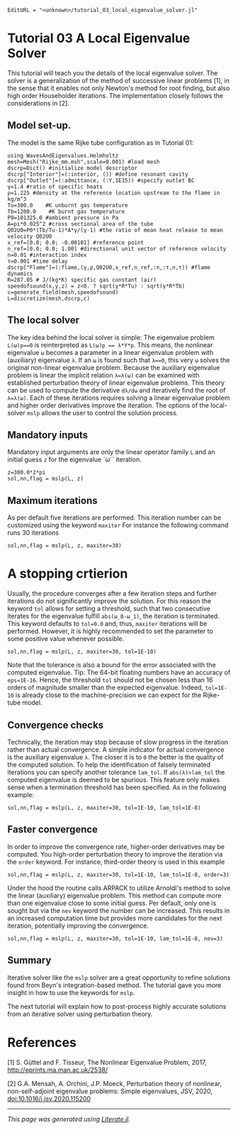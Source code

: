 ```@meta
EditURL = "<unknown>/tutorial_03_local_eigenvalue_solver.jl"
```

# Tutorial 03  A Local Eigenvalue Solver

This tutorial will teach you the details of the local eigenvalue solver.
The solver is a generalization of the method of successive linear problems
[1], in the sense that it enables not only Newton's method for root
finding, but also high order Householder iterations. The implementation
closely follows the considerations in [2].

## Model set-up.
The model is the same Rijke tube configuration as in Tutorial 01:

```@example tutorial_03_local_eigenvalue_solver
using WavesAndEigenvalues.Helmholtz
mesh=Mesh("Rijke_mm.msh",scale=0.001) #load mesh
dscrp=Dict() #initialize model descriptor
dscrp["Interior"]=(:interior, ()) #define resonant cavity
dscrp["Outlet"]=(:admittance, (:Y,1E15)) #specify outlet BC
γ=1.4 #ratio of specific heats
ρ=1.225 #density at the reference location upstream to the flame in kg/m^3
Tu=300.0    #K unburnt gas temperature
Tb=1200.0    #K burnt gas temperature
P0=101325.0 #ambient pressure in Pa
A=pi*0.025^2 #cross sectional area of the tube
Q02U0=P0*(Tb/Tu-1)*A*γ/(γ-1) #the ratio of mean heat release to mean velocity Q02U0
x_ref=[0.0; 0.0; -0.00101] #reference point
n_ref=[0.0; 0.0; 1.00] #directional unit vector of reference velocity
n=0.01 #interaction index
τ=0.001 #time delay
dscrp["Flame"]=(:flame,(γ,ρ,Q02U0,x_ref,n_ref,:n,:τ,n,τ)) #flame dynamics
R=287.05 # J/(kg*K) specific gas constant (air)
speedofsound(x,y,z) = z<0. ? sqrt(γ*R*Tu) : sqrt(γ*R*Tb)
c=generate_field(mesh,speedofsound)
L=discretize(mesh,dscrp,c)
```

## The local solver

The key idea behind the local solver is simple: The eigenvalue problem
`L(ω)p==0` is reinterpreted as `L(ω)p == λ*Y*p`. This means, the nonlinear
eigenvalue `ω` becomes a parameter in a linear eigenvalue problem with
(auxiliary) eigenvalue `λ`. If an `ω` is found such that `λ==0`, this very
`ω` solves the original non-linear eigenvalue problem. Because the auxiliary
eigenvalue problem is linear the implicit relation `λ=λ(ω)` can be examined
with established perturbation theory of linear eigenvalue problems. This
theory can be used to compute the derivative `dλ/dω` and iteratively find the
root of `λ=λ(ω)`. Each of these iterations requires solving a linear eigenvalue
problem and higher order derivatives improve the  iteration. The options of
the local-solver `mslp` allows the user to control the solution process.

## Mandatory inputs

Mandatory input arguments are only the linear operator family `L` and an
initial guess `z` for the eigenvalue `ω`` iteration.

```@example tutorial_03_local_eigenvalue_solver
z=300.0*2*pi
sol,nn,flag = mslp(L, z)
```

## Maximum iterations

As per default five iterations are performed. This iteration number can be
customized using the keyword `maxiter` For instance the following command
runs 30 iterations

```@example tutorial_03_local_eigenvalue_solver
sol,nn,flag = mslp(L, z, maxiter=30)
```

# A stopping crtierion

Usually, the procedure converges after a few iteration steps and further
iterations do not significantly improve the solution. For this reason the
keyword `tol` allows for setting a threshold, such that two consecutive
iterates for the eigenvalue fulfill `abs(ω_0-ω_1)`, the iteration is
terminated. This keyword defaults to `tol=0.0` and, thus, `maxiter` iterations
will be performed. However, it is highly recommended to set the parameter to
some positive value whenever possible.

```@example tutorial_03_local_eigenvalue_solver
sol,nn,flag = mslp(L, z, maxiter=30, tol=1E-10)
```

Note that the tolerance is also a bound for the error associated with the
computed eigenvalue. Tip: The 64-bit floating numbers have an accuracy of
`eps≈1E-16`. Hence, the threshold `tol` should not be chosen less than 16
orders of magnitude smaller than the expected eigenvalue. Indeed, `tol=1E-10`
is already close to the machine-precision we can expect for the Rijke-tube
model.
## Convergence checks

Technically, the iteration may stop because of slow progress in the iteration
rather than actual convergence. A simple indicator for actual convergence is
the auxiliary eigenvalue `λ`. The closer it is to `0` the better is the
quality of the computed solution. To help the identification of falsely
terminated iterations you can specify another tolerance `lam_tol`. If
`abs(λ)>lam_tol` the computed eigenvalue is deemed to be spurious. This
feature only makes sense when a termination threshold has been specified.
As in the following example:

```@example tutorial_03_local_eigenvalue_solver
sol,nn,flag = mslp(L, z, maxiter=30, tol=1E-10, lam_tol=1E-8)
```

## Faster convergence
In order to improve the convergence rate, higher-order derivatives may be
computed. You high-order perturbation theory to improve the
iteration via the `order` keyword. For instance, third-order theory is used
in this example

```@example tutorial_03_local_eigenvalue_solver
sol,nn,flag = mslp(L, z, maxiter=30, tol=1E-10, lam_tol=1E-8, order=3)
```

Under the hood the routine calls ARPACK to utilize Arnoldi's method to solve
the linear (auxiliary) eigenvalue problem. This method can compute more than
one eigenvalue close to some initial guess. Per default, only one is sought
but via the `nev` keyword the number can be increased. This results
in an increased computation time but provides more candidates for the next
iteration, potentially improving the convergence.

```@example tutorial_03_local_eigenvalue_solver
sol,nn,flag = mslp(L, z, maxiter=30, tol=1E-10, lam_tol=1E-8, nev=3)
```

## Summary

Iterative solver like the `mslp` solver
are a great opportunity to refine solutions found from Beyn's integration-based
method. The tutorial gave you more insight in how to use the keywords for `mslp`.

The next tutorial will explain how to post-process highly accurate solutions
from an iterative solver using perturbation theory.

# References
[1] S. Güttel and F. Tisseur, The Nonlinear Eigenvalue Problem, 2017, <http://eprints.ma.man.ac.uk/2538/>

[2] G.A. Mensah, A. Orchini, J.P. Moeck, Perturbation theory of nonlinear, non-self-adjoint eigenvalue problems: Simple eigenvalues, JSV, 2020, [doi:10.1016/j.jsv.2020.115200](https://doi.org/10.1016/j.jsv.2020.115200)

---

*This page was generated using [Literate.jl](https://github.com/fredrikekre/Literate.jl).*

